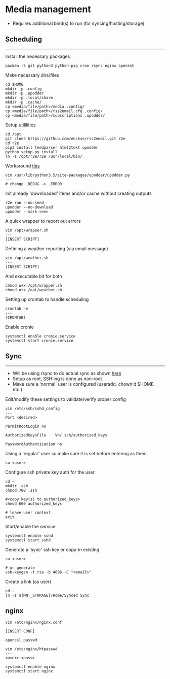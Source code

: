Media management
================
* Requires additional bind(s) to run (for syncing/hosting/storage)

## Scheduling
---

Install the necessary packages
```
pacman -S git python3 python-pip cron rsync nginx openssh
```

Make necessary dirs/files
```
cd $HOME
mkdir -p .config
mkdir -p .upodder
mkdir -p .local/share
mkdir -p .cache/
cp <media/file/path>/media .config/
cp <media/file/path>/rss2email.cfg .config/
cp <media/file/path>/subscriptions .upodder/
```

Setup utililities
```
cd /opt
git clone https://github.com/enckse/rss2email.git r2e
cd r2e
pip3 install feedparser html2text upodder
python setup.py install
ln -s /opt/r2e/r2e /usr/local/bin/
```

Workaround [this](https://github.com/m3nu/upodder/issues/16)
```
vim /usr/lib/python3.5/site-packages/upodder/upodder.py
---
# change .DEBUG -> .ERROR
```

Init already 'downloaded' items and/or cache without creating outputs
```
r2e run --no-send
upodder --no-download
upodder --mark-seen
```

A quick wrapper to report out errors
```
vim /opt/wrapper.sh
---
[INSERT SCRIPT]
```

Defining a weather reporting (via email message)
```
vim /opt/weather.sh
---
[INSERT SCRIPT]
```

And executable bit for both
```
chmod u+x /opt/wrapper.sh
chmod u+x /opt/weather.sh
```

Setting up crontab to handle scheduling
```
crontab -e
---
[CRONTAB]
```

Enable cronie
```
systemctl enable cronie.service
systemctl start cronie.service
```

## Sync
---
* Will be using rsync to do actual sync as shown [here](https://github.com/enckse/home/blob/master/.bin/syncing)
* Setup as root, SSH'ing is done as non-root
* Make sure a 'normal' user is configured (useradd, chown'd $HOME, etc.)

Edit/modify these settings to validate/verify proper config

```
vim /etc/ssh/sshd_config
---
Port <desired>

PermitRootLogin no

AuthorizedKeysFile    %h/.ssh/authorized_keys

PasswordAuthentication no
```

Using a 'regular' user so make sure it is set before entering as them

```
su <user> 
```

Configure ssh private key auth for the user
```
cd ~
mkdir .ssh
chmod 700 .ssh

#<copy key(s) to authorized_keys>
chmod 600 authorized_keys

# leave user context
exit
```

Start/enable the service
```
systemctl enable sshd
systemctl start sshd
```

Generate a 'sync' ssh key or copy-in existing
```
su <user> 

# or generate
ssh-keygen -t rsa -b 4096 -C "<email>"
```

Create a link (as user)
```
cd ~
ln -s ${MNT_STORAGE}/Home/Synced Sync
```

## nginx

```
vim /etc/nginx/nginx.conf
---
[INSERT CONF]
```

```
openssl passwd
```

```
vim /etc/nginx/htpasswd
---
<user>:<pass>
```

```
systemctl enable nginx
systemctl start nginx
```
